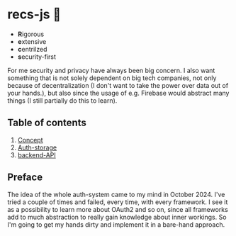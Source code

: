 # recs-js 🦖
- **R**igorous 
- **e**xtensive
- **c**entrilzed
- **s**ecurity-first

For me security and privacy have always been big concern. I also want something that is not solely dependent on big tech companies, not only because of decentralization (I don't want to take the power over data out of your hands.), but also since the usage of e.g. Firebase would abstract many things (I still partially do this to learn). 

## Table of contents
1. [Concept](concept.md)
2. [Auth-storage](auth-storage.md)
3. [backend-API]()

## Preface
The idea of the whole auth-system came to my mind in October 2024. I've tried a couple of times and failed, every time, with every framework.
I see it as a possibility to learn more about OAuth2 and so on, since all frameworks add to much abstraction to really gain knowledge about inner workings. So I'm going to get my hands dirty and implement it in a bare-hand approach. 